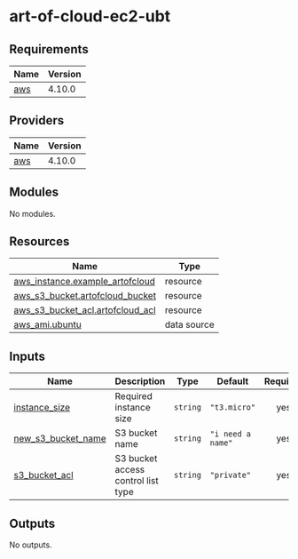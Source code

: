 # art-of-cloud-ec2-ubt
<!-- BEGIN_TF_DOCS -->
## Requirements

| Name | Version |
|------|---------|
| <a name="requirement_aws"></a> [aws](#requirement\_aws) | 4.10.0 |

## Providers

| Name | Version |
|------|---------|
| <a name="provider_aws"></a> [aws](#provider\_aws) | 4.10.0 |

## Modules

No modules.

## Resources

| Name | Type |
|------|------|
| [aws_instance.example_artofcloud](https://registry.terraform.io/providers/hashicorp/aws/4.10.0/docs/resources/instance) | resource |
| [aws_s3_bucket.artofcloud_bucket](https://registry.terraform.io/providers/hashicorp/aws/4.10.0/docs/resources/s3_bucket) | resource |
| [aws_s3_bucket_acl.artofcloud_acl](https://registry.terraform.io/providers/hashicorp/aws/4.10.0/docs/resources/s3_bucket_acl) | resource |
| [aws_ami.ubuntu](https://registry.terraform.io/providers/hashicorp/aws/4.10.0/docs/data-sources/ami) | data source |

## Inputs

| Name | Description | Type | Default | Required |
|------|-------------|------|---------|:--------:|
| <a name="input_instance_size"></a> [instance\_size](#input\_instance\_size) | Required instance size | `string` | `"t3.micro"` | yes |
| <a name="input_new_s3_bucket_name"></a> [new\_s3\_bucket\_name](#input\_new\_s3\_bucket\_name) | S3 bucket name | `string` | `"i need a name"` | yes |
| <a name="input_s3_bucket_acl"></a> [s3\_bucket\_acl](#input\_s3\_bucket\_acl) | S3 bucket access control list type | `string` | `"private"` | yes |

## Outputs

No outputs.
<!-- END_TF_DOCS -->
